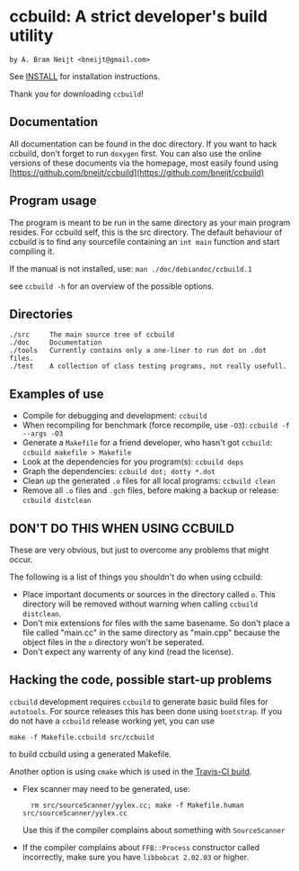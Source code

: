 ccbuild: A strict developer's build utility
===========================================

    by A. Bram Neijt <bneijt@gmail.com>

See [INSTALL](INSTALL) for installation instructions.

Thank you for downloading `ccbuild`!

Documentation
-------------
All documentation can be found in the doc directory. If you want to hack ccbuild, don't forget to run `doxygen` first.
You can also use the online versions of these documents via the homepage, most easily found using [https://github.com/bneijt/ccbuild](https://github.com/bneijt/ccbuild)


Program usage
-------------
The program is meant to be run in the same directory as your main program resides.
For ccbuild self, this is the src directory.
The default behaviour of ccbuild is to find any sourcefile containing an `int main` function and start compiling it.

If the manual is not installed, use: `man ./doc/debiandoc/ccbuild.1`

see `ccbuild -h` for an overview of the possible options.


Directories
-----------

    ./src     The main source tree of ccbuild
    ./doc     Documentation
    ./tools   Currently contains only a one-liner to run dot on .dot files.
    ./test    A collection of class testing programs, not really usefull.

Examples of use
---------------
* Compile for debugging and development: `ccbuild`
* When recompiling for benchmark (force recompile, use `-O3`):
       `ccbuild -f --args -O3`
* Generate a `Makefile` for a friend developer, who hasn't got `ccbuild`: `ccbuild makefile > Makefile`
* Look at the dependencies for you program(s): `ccbuild deps`
* Graph the dependencies: `ccbuild dot; dotty *.dot`
* Clean up the generated `.o` files for all local programs: `ccbuild clean`
* Remove all `.o` files and `.gch` files, before making a backup or release: `ccbuild distclean`

DON'T DO THIS WHEN USING CCBUILD
--------------------------------
These are very obvious, but just to overcome any problems that might occur.

The following is a list of things you shouldn't do when using ccbuild:

* Place important documents or sources in the directory called `o`.
  This directory will be removed without warning when calling `ccbuild distclean`.
* Don't mix extensions for files with the same basename. So don't place
  a file called "main.cc" in the same directory as "main.cpp" because the
  object files in the `o` directory won't be seperated.
* Don't expect any warrenty of any kind (read the license).

Hacking the code, possible start-up problems
--------------------------------------------

`ccbuild` development requires `ccbuild` to generate basic
build files for `autotools`. For source releases this has
been done using `bootstrap`. If you do not have a `ccbuild`
release working yet, you can use

    make -f Makefile.ccbuild src/ccbuild

to build ccbuild using a generated Makefile.

Another option is using `cmake` which is used in the [Travis-CI build](https://travis-ci.org/bneijt/ccbuild).

* Flex scanner may need to be generated, use:

        rm src/sourceScanner/yylex.cc; make -f Makefile.human src/sourceScanner/yylex.cc

  Use this if the compiler complains about something with `SourceScanner`
* If the compiler complains about `FFB::Process` constructor called incorrectly,
  make sure you have `libbobcat 2.02.03` or higher.

